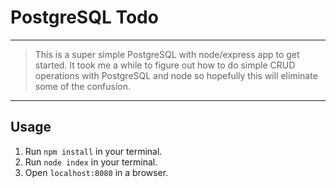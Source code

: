 # PostgreSQL Todo
----
> This is a super simple PostgreSQL with node/express app to get started. It took me a while to figure out how to do simple CRUD operations with PostgreSQL and node so hopefully this will eliminate some of the confusion.

----
## Usage
1. Run `npm install` in your terminal.
2. Run `node index` in your terminal.
3. Open `localhost:8080` in a browser.
